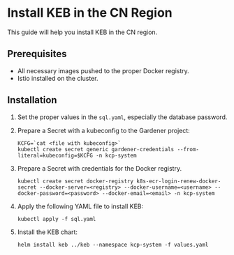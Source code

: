 # Install KEB in the CN Region

This guide will help you install KEB in the CN region.

## Prerequisites

- All necessary images pushed to the proper Docker registry.
- Istio installed on the cluster.

## Installation

1. Set the proper values in the `sql.yaml`, especially the database password.

2. Prepare a Secret with a kubeconfig to the Gardener project:

   ```shell
   KCFG=`cat <file with kubeconfig>`
   kubectl create secret generic gardener-credentials --from-literal=kubeconfig=$KCFG -n kcp-system
   ```

3. Prepare a Secret with credentials for the Docker registry.

   ```shell
   kubectl create secret docker-registry k8s-ecr-login-renew-docker-secret --docker-server=<registry> --docker-username=<username> --docker-password=<password> --docker-email=<email> -n kcp-system
   ```

4. Apply the following YAML file to install KEB:

   ```shell
   kubectl apply -f sql.yaml
   ```

5. Install the KEB chart:

   ```shell
   helm install keb ../keb --namespace kcp-system -f values.yaml
   ```